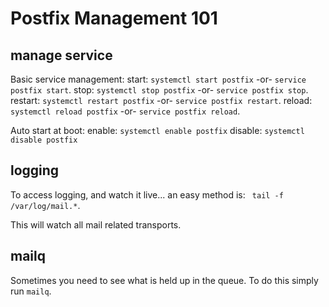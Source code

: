 <!-- TITLE: Postfix Management -->
<!-- SUBTITLE: How to manage postfix email servers. -->

# Postfix Management 101

## manage service

Basic service management:
start: ```systemctl start postfix``` -or- ```service postfix start```.
stop: ```systemctl stop postfix``` -or- ```service postfix stop```.
restart: ```systemctl restart postfix``` -or- ```service postfix restart```.
reload: ```systemctl reload postfix``` -or- ```service postfix reload```.

Auto start at boot:
enable: ```systemctl enable postfix```
disable:  ```systemctl disable postfix```



## logging

To access logging, and watch it live... an easy method is: ``` tail -f /var/log/mail.*```.

This will watch all mail related transports.

## mailq

Sometimes you need to see what is held up in the queue. To do this simply run ```mailq```.